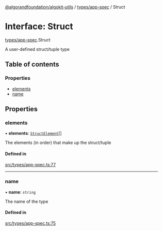 [@algorandfoundation/algokit-utils](../README.md) / [types/app-spec](../modules/types_app_spec.md) / Struct

# Interface: Struct

[types/app-spec](../modules/types_app_spec.md).Struct

A user-defined struct/tuple type

## Table of contents

### Properties

- [elements](types_app_spec.Struct.md#elements)
- [name](types_app_spec.Struct.md#name)

## Properties

### elements

• **elements**: [`StructElement`](../modules/types_app_spec.md#structelement)[]

The elements (in order) that make up the struct/tuple

#### Defined in

[src/types/app-spec.ts:77](https://github.com/algorandfoundation/algokit-utils-ts/blob/main/src/types/app-spec.ts#L77)

___

### name

• **name**: `string`

The name of the type

#### Defined in

[src/types/app-spec.ts:75](https://github.com/algorandfoundation/algokit-utils-ts/blob/main/src/types/app-spec.ts#L75)
